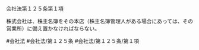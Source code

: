 会社法第１２５条第１項

株式会社は、株主名簿をその本店（株主名簿管理人がある場合にあっては、その営業所）に備え置かなければならない。

#会社法
#会社法/第１２５条
#会社法/第１２５条/第１項
